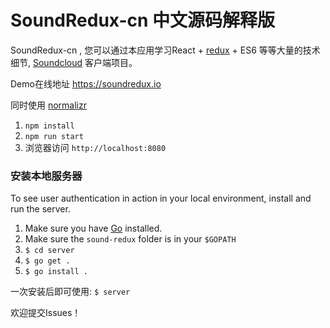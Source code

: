 # SoundRedux-cn 中文源码解释版

SoundRedux-cn , 您可以通过本应用学习React + [redux](https://github.com/rackt/redux) + ES6 等等大量的技术细节,  [Soundcloud](http://soundcloud.com) 客户端项目。

Demo在线地址 https://soundredux.io

同时使用 [normalizr](https://github.com/gaearon/normalizr)

1. `npm install`
2. `npm run start`
3. 浏览器访问 `http://localhost:8080`

### 安装本地服务器

To see user authentication in action in your local environment, install and run the server.

1. Make sure you have [Go](https://golang.org/) installed.
2. Make sure the `sound-redux` folder is in your `$GOPATH`
3. `$ cd server`
4. `$ go get .`
5. `$ go install .`

一次安装后即可使用:
`$ server`

欢迎提交Issues！
